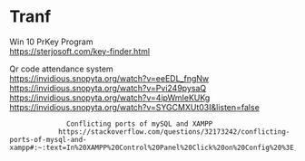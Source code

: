 # Tranf
  Win 10 PrKey Program    
https://sterjosoft.com/key-finder.html
  
  Qr code attendance system   
  https://invidious.snopyta.org/watch?v=eeEDL_fngNw   
    https://invidious.snopyta.org/watch?v=Pvi249pysaQ   
        https://invidious.snopyta.org/watch?v=4ipWmIeKUKg   
            https://invidious.snopyta.org/watch?v=SYGCMXUt03I&listen=false    
                
                
                  Conflicting ports of mySQL and XAMPP      
                https://stackoverflow.com/questions/32173242/conflicting-ports-of-mysql-and-xampp#:~:text=In%20XAMPP%20Control%20Panel%20Click%20on%20Config%20%3E,Server.%20You%20might%20also%20face%20issue%20with%20phpMyAdmin.
